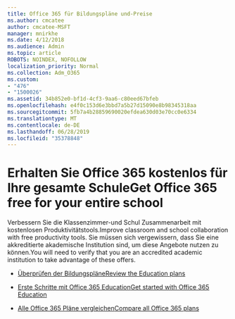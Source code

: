 ```yaml
---
title: Office 365 für Bildungspläne und-Preise
ms.author: cmcatee
author: cmcatee-MSFT
manager: mnirkhe
ms.date: 4/12/2018
ms.audience: Admin
ms.topic: article
ROBOTS: NOINDEX, NOFOLLOW
localization_priority: Normal
ms.collection: Adm_O365
ms.custom:
- "476"
- "1500026"
ms.assetid: 34b852e0-bf1d-4cf3-9aa6-c80eed67bfeb
ms.openlocfilehash: e4f0c153d6e3bbd7a5b27d15090e8b98345318aa
ms.sourcegitcommit: 5fb7a4b28859690020efdea630d03e70cc0e6334
ms.translationtype: MT
ms.contentlocale: de-DE
ms.lasthandoff: 06/28/2019
ms.locfileid: "35378848"
---
```

# <a name="get-office-365-free-for-your-entire-school"></a><span data-ttu-id="d84ba-102">Erhalten Sie Office 365 kostenlos für Ihre gesamte Schule</span><span class="sxs-lookup"><span data-stu-id="d84ba-102">Get Office 365 free for your entire school</span></span>

<span data-ttu-id="d84ba-103">Verbessern Sie die Klassenzimmer-und Schul Zusammenarbeit mit kostenlosen Produktivitätstools.</span><span class="sxs-lookup"><span data-stu-id="d84ba-103">Improve classroom and school collaboration with free productivity tools.</span></span> <span data-ttu-id="d84ba-104">Sie müssen sich vergewissern, dass Sie eine akkreditierte akademische Institution sind, um diese Angebote nutzen zu können.</span><span class="sxs-lookup"><span data-stu-id="d84ba-104">You will need to verify that you are an accredited academic institution to take advantage of these offers.</span></span>
  
- [<span data-ttu-id="d84ba-105">Überprüfen der Bildungspläne</span><span class="sxs-lookup"><span data-stu-id="d84ba-105">Review the Education plans</span></span>](https://products.office.com/academic/compare-office-365-education-plans)

- [<span data-ttu-id="d84ba-106">Erste Schritte mit Office 365 Education</span><span class="sxs-lookup"><span data-stu-id="d84ba-106">Get started with Office 365 Education</span></span>](https://support.office.com/article/ab02abe5-a1ee-458c-b749-5b44416ccf1)

- [<span data-ttu-id="d84ba-107">Alle Office 365 Pläne vergleichen</span><span class="sxs-lookup"><span data-stu-id="d84ba-107">Compare all Office 365 plans</span></span>](https://products.office.com/business/compare-more-office-365-for-business-plans)
